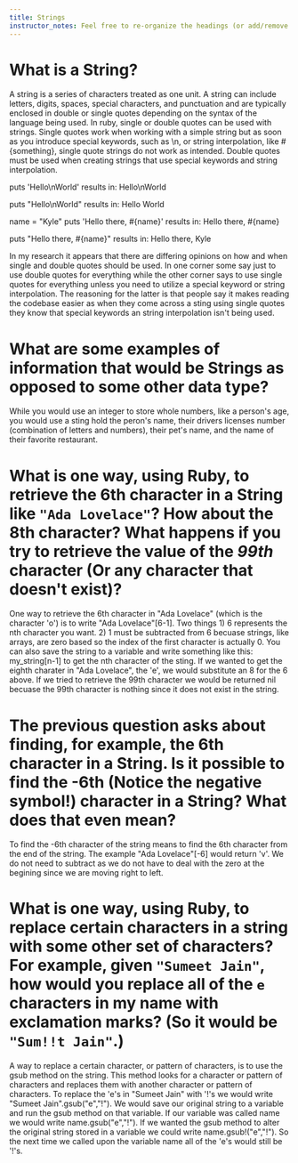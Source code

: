 ```yaml
---
title: Strings
instructor_notes: Feel free to re-organize the headings (or add/remove headings) below. We included the headings for your benefit, but it's 100% fine if you want to write your responses in some different structure.
---
```


# What is a String?

A string is a series of characters treated as one unit. A string can include letters, digits, spaces, special characters, 
and punctuation and are typically enclosed in double or single quotes depending on the syntax of the language being used. 
In ruby, single or double quotes can be used with strings. Single quotes work when working with a simple string but as soon 
as you introduce special keywords, such as \n, or string interpolation, like #{something}, single quote strings do not work 
as intended. Double quotes must be used when creating strings that use special keywords and string interpolation.

puts 'Hello\nWorld' results in: 
    Hello\nWorld
    
puts "Hello\nWorld" results in:
    Hello
    World
    
name = "Kyle"
puts 'Hello there, #{name}' results in:
    Hello there, #{name}
    
puts "Hello there, #{name}" results in:
    Hello there, Kyle
    
In my research it appears that there are differing opinions on how and when single and double quotes should be used. In one corner 
some say just to use double quotes for everything while the other corner says to use single quotes for everything unless you need 
to utilize a special keyword or string interpolation. The reasoning for the latter is that people say it makes reading the codebase 
easier as when they come across a sting using single quotes they know that special keywords an string interpolation isn't being used. 

# What are some examples of information that would be Strings as opposed to some other data type?

While you would use an integer to store whole numbers, like a person's age, you would use a sting hold the peron's name, their 
drivers licenses number (combination of letters and numbers), their pet's name, and the name of their favorite restaurant.

# What is one way, using Ruby, to retrieve the 6th character in a String like `"Ada Lovelace"`? How about the 8th character? What happens if you try to retrieve the value of the _99th_ character (Or any character that doesn't exist)?

One way to retrieve the 6th character in "Ada Lovelace" (which is the character 'o') is to write "Ada Lovelace"[6-1].
Two things 1) 6 represents the nth character you want. 2) 1 must be subtracted from 6 becuase strings, like arrays, are 
zero based so the index of the first character is actually 0. You can also save the string to a variable and write something 
like this: my_string[n-1] to get the nth character of the sting. If we wanted to get the eighth charater in "Ada Lovelace", the
'e', we would substitute an 8 for the 6 above. If we tried to retrieve the 99th character we would be returned nil becuase the 99th character is nothing since it does not exist 
in the string. 

# The previous question asks about finding, for example, the 6th character in a String. Is it possible to find the **-6th** (Notice the negative symbol!) character in a String? What does that even mean?

To find the -6th character of the string means to find the 6th character from the end of the string. The example 
"Ada Lovelace"[-6] would return 'v'. We do not need to subtract as we do not have to deal with the zero at the begining since we 
are moving right to left.

# What is one way, using Ruby, to replace certain characters in a string with some other set of characters? For example, given `"Sumeet Jain"`, how would you replace all of the `e` characters in my name with exclamation marks? (So it would be `"Sum!!t Jain"`.)

A way to replace a certain character, or pattern of characters, is to use the gsub method on the string. This method looks
for a character or pattern of characters and replaces them with another character or pattern of characters. To replace the 
'e's in "Sumeet Jain" with '!'s we would write "Sumeet Jain".gsub("e","!"). We would save our original string to a variable 
and run the gsub method on that variable. If our variable was called name we would write name.gsub("e","!").  If we wanted 
the gsub method to alter the original string stored in a variable we could write name.gsub!("e","!"). So the next time we 
called upon the variable name all of the 'e's would still be '!'s.